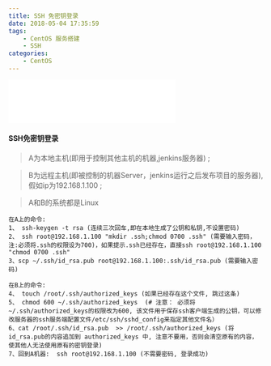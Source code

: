 ```yaml
---
title: SSH 免密钥登录
date: 2018-05-04 17:35:59
tags:
    - CentOS 服务搭建
    - SSH
categories:
    - CentOS
---
```


<iframe frameborder="no" border="0" marginwidth="0" marginheight="0" width=330 height=86
 src="//music.163.com/outchain/player?type=2&id=247416&auto=1&height=66"></iframe>
 
#### SSH免密钥登录
 > A为本地主机(即用于控制其他主机的机器,jenkins服务器) ;
 
 > B为远程主机(即被控制的机器Server，jenkins运行之后发布项目的服务器), 假如ip为192.168.1.100 ;

 > A和B的系统都是Linux

```text
在A上的命令:
1、 ssh-keygen -t rsa (连续三次回车,即在本地生成了公钥和私钥,不设置密码)
2、 ssh root@192.168.1.100 "mkdir .ssh;chmod 0700 .ssh" (需要输入密码， 注:必须将.ssh的权限设为700)，如果提示.ssh已经存在，直接ssh root@192.168.1.100  "chmod 0700 .ssh"
3、scp ~/.ssh/id_rsa.pub root@192.168.1.100:.ssh/id_rsa.pub (需要输入密码)
```
```text
在B上的命令:
4、 touch /root/.ssh/authorized_keys (如果已经存在这个文件, 跳过这条)
5、 chmod 600 ~/.ssh/authorized_keys  (# 注意： 必须将~/.ssh/authorized_keys的权限改为600, 该文件用于保存ssh客户端生成的公钥，可以修改服务器的ssh服务端配置文件/etc/ssh/sshd_config来指定其他文件名）
6、cat /root/.ssh/id_rsa.pub  >> /root/.ssh/authorized_keys (将id_rsa.pub的内容追加到 authorized_keys 中, 注意不要用，否则会清空原有的内容，使其他人无法使用原有的密钥登录)
7、回到A机器:  ssh root@192.168.1.100 (不需要密码, 登录成功)
```